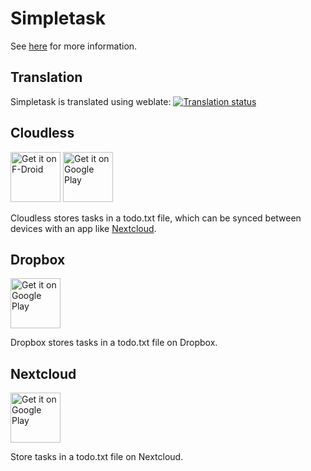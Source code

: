 Simpletask
==========

See [here](./app/src/main/assets/index.en.md) for more information.

## Translation

Simpletask is translated using weblate: <a href="https://hosted.weblate.org/engage/simpletask/?utm_source=widget">
                                        <img src="https://hosted.weblate.org/widgets/simpletask/-/svg-badge.svg" alt="Translation status" />
                                        </a>

## Cloudless

<a href="https://f-droid.org/repository/browse/?fdid=nl.mpcjanssen.simpletask" target="_blank">
<img src="https://f-droid.org/badge/get-it-on.png" alt="Get it on F-Droid" height="80"/></a>
<a href="https://play.google.com/store/apps/details?id=nl.mpcjanssen.simpletask" target="_blank">
<img src="https://play.google.com/intl/en_us/badges/images/generic/en-play-badge.png" alt="Get it on Google Play" height="80"/></a>

Cloudless stores tasks in a todo.txt file, which can be synced between devices with an app like [Nextcloud](https://github.com/nextcloud/android).

## Dropbox

<a href="https://play.google.com/store/apps/details?id=nl.mpcjanssen.todotxtholo" target="_blank">
<img src="https://play.google.com/intl/en_us/badges/images/generic/en-play-badge.png" alt="Get it on Google Play" height="80"/></a>

Dropbox stores tasks in a todo.txt file on Dropbox.

## Nextcloud

<a href="https://play.google.com/store/apps/details?id=nl.mpcjanssen.nextcloud" target="_blank">
<img src="https://play.google.com/intl/en_us/badges/images/generic/en-play-badge.png" alt="Get it on Google Play" height="80"/></a>

Store tasks in a todo.txt file on Nextcloud.
